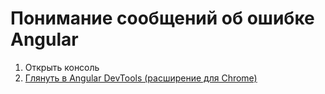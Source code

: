 # Понимание сообщений об ошибке Angular

1. Открыть консоль
2. [Глянуть в Angular DevTools (расширение для Chrome)](https://chrome.google.com/webstore/detail/angular-devtools/ienfalfjdbdpebioblfackkekamfmbnh/related)

